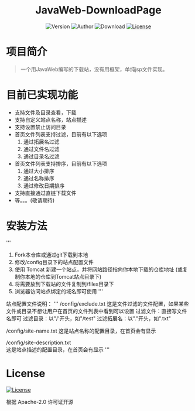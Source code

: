 <h1 align="center">JavaWeb-DownloadPage</h1>

<p align="center">
<img alt="Version" src="https://img.shields.io/badge/version-beta_1-3f51b5.svg?style=flat-square"/>
<img alt="Author" src="https://img.shields.io/badge/author-WYstudio-red.svg?style=flat-square"/>
<img alt="Download" src="https://img.shields.io/badge/download-1.2M-brightgreen.svg?style=flat-square"/>
<a href="https://github.com/wystudio001/JavaWeb-DownloadPage/blob/main/LICENSE"><img alt="License" src="https://img.shields.io/badge/license-Apache2.0-orange.svg?style=flat-square"/></a>
</p>

# 项目简介
> 一个用JavaWeb编写的下载站，没有用框架，单纯jsp文件实现。

# 目前已实现功能
- 支持文件及目录查看，下载 
- 支持自定义站点名称，站点描述
- 支持设置禁止访问目录
- 首页文件列表支持过滤，目前有以下选项
    1. 通过拓展名过滤
    2. 通过文件名过滤
    3. 通过目录名过滤
- 首页文件列表支持排序，目前有以下选项
    1. 通过大小排序
    2. 通过名称排序
    3. 通过修改日期排序    
- 支持直接通过直链下载文件
- 等。。。(敬请期待)    

# 安装方法
'''
 1. Fork本仓库或通过git下载到本地
 2. 修改/config目录下的站点配置文件
 3. 使用 Tomcat 新建一个站点，并将网站路径指向你本地下载的仓库地址
  (或复制你本地的仓库到Tomcat站点目录下)
 4. 将需要放到下载站的文件复制到/files目录下
 5. 浏览器访问站点绑定的域名即可使用 
'''

站点配置文件说明：
'''
 /config/exclude.txt
   这是文件过滤的文件配置，如果某些文件或目录不想让用户在首页的文件列表中看到可以设置
     过滤文件：直接写文件名即可
     过滤目录：以"/'开头，如"/test"
     过滤拓展名：以"."开头，如".txt"
 
 /config/site-name.txt
   这是站点名称的配置目录，在首页会有显示
   
 /config/site-description.txt                  
   这是站点描述的配置目录，在首页会有显示
'''
# License 
<a href="https://github.com/wystudio001/JavaWeb-DownloadPage/blob/main/LICENSE"><img alt="License" src="https://img.shields.io/badge/license-Apache2.0-orange.svg?style=flat-square"/></a>

根据 Apache-2.0 许可证开源
